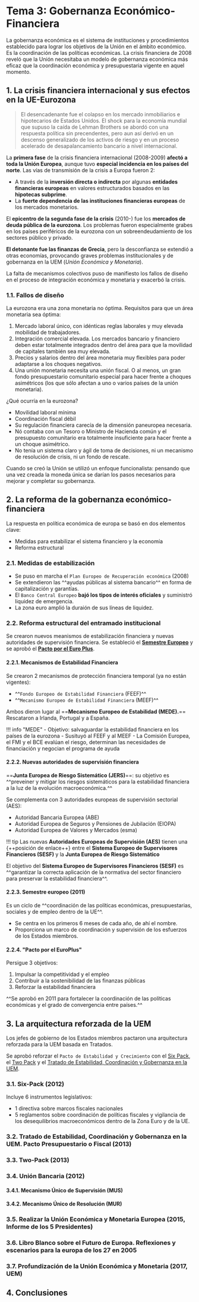 # Tema 3: Gobernanza Económico-Financiera

La gobernanza económica es el sistema de instituciones y procedimientos establecido para lograr los objetivos de la Unión en el ámbito económico. Es la coordinación de las políticas económicas. La crisis financiera de 2008 reveló que la Unión necesitaba un modelo de gobernanza económica más eficaz que la coordinación económica y presupuestaria vigente en aquel momento.

## 1. La crisis financiera internacional y sus efectos en la UE-Eurozona

> El desencadenante fue el colapso en los mercado inmobiliarios e hipotecarios de Estados Unidos. El shock para la economía mundial que supuso la caída de Lehman Brothers se abordó con una respuesta política sin precendentes, pero aun así derivó en un descenso generalizado de los activos de riesgo y en un proceso acelerado de desapalancamiento bancario a nivel internacional.

La **primera fase** de la crisis financiera internacional (2008-2009) **afectó a toda la Unión Europea**, aunque tuvo **especial incidencia en los países del norte**. Las vías de transmisión de la crisis a Europa fueron 2:

- A través de la **inversión directa o indirecta** por algunas **entidades financieras europeas** en valores estructurados basados en las **hipotecas subprime**.
- La **fuerte dependencia de las instituciones financieras europeas** de los mercados monetarios.

El **epicentro de la segunda fase de la crisis** (2010-) fue los **mercados de deuda pública de la eurozona**. Los problemas fueron especialmente grabes en los países periféricos de la eurozona con un sobreendeudamiento de los sectores público y privado.

**El detonante fue las finanzas de Grecia**, pero la desconfianza se extendió a otras economías, provocando graves problemas institucionales y de gobernanza en la UEM (_Unión Económica y Monetaria_).

La falta de mecanismos colectivos puso de manifiesto los fallos de diseño en el proceso de integración económica y monetaria y exacerbó la crisis.

### 1.1. Fallos de diseño

La eurozona era una zona monetaria no óptima. Requisitos para que un área monetaria sea óptima:

1. Mercado laboral único, con idénticas reglas laborales y muy elevada mobilidad de trabajadores.
2. Integración comercial elevada. Los mercados bancario y financiero deben estar totalmente integrados dentro del área para que la movilidad de capitales también sea muy elevada.
3. Precios y salarios dentro del área monetaria muy flexibles para poder adaptarse a los choques negativos.
4. Una unión monetaria necesita una unión fiscal. O al menos, un gran fondo presupuestario comunitario especial para hacer frente a choques asimétricos (los que sólo afectan a uno o varios países de la unión monetaria).

¿Qué ocurría en la eurozona?

- Movilidad laboral mínima
- Coordinación fiscal débil
- Su regulación financiera carecía de la dimensión paneuropea necesaria.
- Nó contaba con un Tesoro o Ministro de Hacienda común y el presupuesto comunitario era totalmente insuficiente para hacer frente a un choque asimétrico.
- No tenía un sistema claro y ágil de toma de decisiones, ni un mecanismo de resolución de crisis, ni un fondo de rescate.

Cuando se creó la Unión se utilizó un enfoque funcionalista: pensando que una vez creada la moneda única se darían los pasos necesarios para mejorar y completar su gobernanza.

## 2. La reforma de la gobernanza económico-financiera

La respuesta en política económica de europa se basó en dos elementos clave:

- Medidas para estabilizar el sistema financiero y la economía
- Reforma estructural

### 2.1. Medidas de estabilización

- Se puso en marcha el `Plan Europeo de Recuperación económica` (2008)
- Se extendieron las ^^ayudas públicas al sistema bancario^^ en forma de capitalización y garantías.
- El `Banco Central Europeo` **bajó los tipos de interés oficiales** y suministró liquidez de emergencia.
- La zona euro amplió la duraión de sus líneas de liquidez.

### 2.2. Reforma estructural del entramado institucional

Se crearon nuevos meanismos de estabilización financiera y nuevas autoridades de supervisión financiera. Se estableció el [**Semestre Europeo**](#223-semestre-europeo-2011) y se aprobó el [**Pacto por el Euro Plus**](#224-pacto-por-el-europlus).

#### 2.2.1. Mecanismos de Estabilidad Financiera

Se crearon 2 mecanismos de protección financiera temporal (ya no están vigentes):

- ^^`Fondo Europeo de Estabilidad Financiera` (FEEF)^^
- ^^`Mecanismo Europeo de Estabilidad Financiera` (MEEF)^^

Ambos dieron lugar al ==**Mecanismo Europeo de Estabilidad (MEDE).**== Rescataron a Irlanda, Portugal y a España.

!!! info "MEDE"
    - Objetivo: salvaguardar la estabilidad financiera en los países de la eurozona
    - Susituyó al FEEF y al MEEF
    - La Comisión Europea, el FMI y el BCE evalúan el riesgo, determinan las necesidades de financiación y negocian el programa de ayuda

#### 2.2.2. Nuevas autoridades de supervisión financiera

==**Junta Europea de Riesgo Sistemático (JERS)**==: su objetivo es ^^preveiner y mitigar los riesgos sistemáticos para la estabilidad financiera a la luz de la evolución macroeconómica.^^

Se complementa con 3 autoridades europeas de supervisión sectorial (AES):

- Autoridad Bancaria Europea (ABE)
- Autoridad Europea de Seguros y Pensiones de Jubilación (EIOPA)
- Autoridad Europea de Valores y Mercados (esma)

!!! tip
    Las nuevas **Autoridades Europeas de Supervisión (AES)** tienen una {++posición de enlace++} entre el **Sistema Europeo de Supervisores Financieros (SESF)** y la **Junta Europea de Riesgo Sistemático**

El objetivo del **Sistema Europeo de Supervisores Financieros (SESF)** es ^^garantizar la correcta aplicación de la normativa del sector financiero para preservar la estabilidad financiera^^.

#### 2.2.3. Semestre europeo (2011)

Es un ciclo de ^^coordinación de las políticas económicas, presupuestarias, sociales y de empleo dentro de la UE^^.

- Se centra en los primeros 6 meses de cada año, de ahí el nombre.
- Proporciona un marco de coordinación y supervisión de los esfuerzos de los Estados miembros.

#### 2.2.4. "Pacto por el EuroPlus"

Persigue 3 objetivos:

1. Impulsar la competitividad y el empleo
2. Contribuir a la sostenibilidad de las finanzas públicas
3. Reforzar la estabilidad financiera

^^Se aprobó en 2011 para fortalecer la coordinación de las políticas económicas y el grado de convergencia entre países.^^

## 3. La arquitectura reforzada de la UEM

Los jefes de gobierno de los Estados miembros pactaron una arquitectura reforzada para la UEM basada en Tratados.

Se aprobó reforzar el `Pacto de Estabilidad y Crecimiento` con el [Six Pack](#31-six-pack-2012), el [Two Pack](#33-two-pack-2013) y el [Tratado de Estabilidad, Coordinación y Gobernanza en la UEM](#32-tratado-de-estabilidad-coordinación-y-gobernanza-en-la-uem-pacto-presupuestario-o-fiscal-2013).

### 3.1. Six-Pack (2012)

Incluye 6 instrumentos legislativos:

- 1 directiva sobre marcos fiscales nacionales
- 5 reglamentos sobre coordinación de políticas fiscales y vigilancia de los desequilibrios macroeconómicos dentro de la Zona Euro y de la UE.

### 3.2. Tratado de Estabilidad, Coordinación y Gobernanza en la UEM. Pacto Presupuestario o Fiscal (2013)

### 3.3. Two-Pack (2013)

### 3.4. Unión Bancaria (2012)

#### 3.4.1. Mecanismo Único de Supervisión (MUS)

#### 3.4.2. Mecanismo Único de Resolución (MUR)

### 3.5. Realizar la Unión Económica y Monetaria Europea (2015, Informe de los 5 Presidentes)

### 3.6. Libro Blanco sobre el Futuro de Europa. Reflexiones y escenarios para la europa de los 27 en 2005

### 3.7. Profundización de la Unión Económica y Monetaria (2017, UEM)

## 4. Conclusiones
